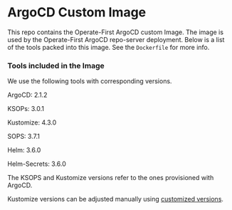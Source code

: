 # ArgoCD Custom Image

This repo contains the Operate-First ArgoCD custom Image. The image is used by the Operate-First ArgoCD repo-server deployment. Below is a list of the tools packed into this image. See the `Dockerfile` for more info.

### Tools included in the Image

We use the following tools with corresponding versions.

ArgoCD: 2.1.2

KSOPs: 3.0.1

Kustomize: 4.3.0

SOPS: 3.7.1

Helm: 3.6.0

Helm-Secrets: 3.6.0

The KSOPS and Kustomize versions refer to the ones provisioned with ArgoCD.

Kustomize versions can be adjusted manually using [customized versions](https://argoproj.github.io/argo-cd/user-guide/kustomize/#custom-kustomize-versions).
